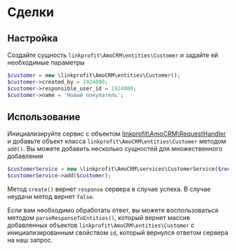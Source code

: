 # Сделки

## Настройка
Создайте сущность `linkprofit\AmoCRM\entities\Customer` и задайте ей необходимые параметры

```php
$customer = new \linkprofit\AmoCRM\entities\Customer();
$customer->created_by = 1924000;
$customer->responsible_user_id = 1924000;
$customer->name = 'Новый покупатель';
```

## Использование
Инициализируйте сервис с объектом [linkprofit\AmoCRM\RequestHandler](/docs/request.md) и добавьте объект класса `linkprofit\AmoCRM\entities\Customer` методом `add()`.
Вы можете добавить несколько сущностей для множественного добавления

```php
$customerService = new \linkprofit\AmoCRM\services\CustomerService($request);
$customerService->add($customer);
```

Метод `create()` вернет `response` сервера в случае успеха. В случае неудачи метод вернет `false`.

Если вам необходимо обработать ответ, вы можете воспользоваться методом `parseResponseToEntities()`, который вернет массив добавленных объектов `linkprofit\AmoCRM\entities\Customer` с инициализированным свойством `id`, который вернулся ответом сервера на наш запрос.

